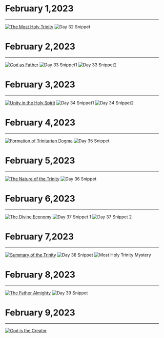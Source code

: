 # February 1,2023
---

[![The Most Holy Trinity](https://img.youtube.com/vi/dd0QXMRz0yE/maxresdefault.jpg)](https://youtu.be/dd0QXMRz0yE "The Most Holy Trinity")
![Day 32 Snippet](https://github.com/fernal73/CIAY/blob/main/February/jpgs/Day32Snippet.jpg?raw=true)

# February 2,2023
---

[![God as Father](https://img.youtube.com/vi/OTszf9eOiHY/maxresdefault.jpg)](https://youtu.be/OTszf9eOiHY "God as Father")
![Day 33 Snippet1](https://github.com/fernal73/CIAY/blob/main/February/jpgs/Day33Snippet1.jpg?raw=true)
![Day 33 Snippet2](https://github.com/fernal73/CIAY/blob/main/February/jpgs/Day33Snippet2.jpg?raw=true)

# February 3,2023
---

[![Unity in the Holy Spirit](https://img.youtube.com/vi/JpWe10yGaLs/maxresdefault.jpg)](https://youtu.be/JpWe10yGaLs "Unity in the Holy Spirit")
![Day 34 Snippet1](https://github.com/fernal73/CIAY/blob/main/February/jpgs/Day34Snippet1.jpg?raw=true)
![Day 34 Snippet2](https://github.com/fernal73/CIAY/blob/main/February/jpgs/Day34Snippet2.jpg?raw=true)

# February 4,2023
---

[![Formation of Trinitarian Dogma](https://img.youtube.com/vi/xFB_76gATvc/maxresdefault.jpg)](https://youtu.be/xFB_76gATvc "Formation of Trinitarian Dogma")
![Day 35 Snippet](https://github.com/fernal73/CIAY/blob/main/February/jpgs/Day35Snippet.jpg?raw=true)

# February 5,2023
---

[![The Nature of the Trinity](https://img.youtube.com/vi/BPR1mWKLkig/maxresdefault.jpg)](https://youtu.be/BPR1mWKLkig "The Nature of the Trinity")
![Day 36 Snippet](https://github.com/fernal73/CIAY/blob/main/February/jpgs/Day36Snippet.jpg?raw=true)

# February 6,2023
---

[![The Divine Economy](https://img.youtube.com/vi/jxJnG2dekSc/maxresdefault.jpg)](https://youtu.be/jxJnG2dekSc "The Divine Economy")
![Day 37 Snippet 1](https://github.com/fernal73/CIAY/blob/main/February/jpgs/Day37Snippet1.jpg?raw=true)
![Day 37 Snippet 2](https://github.com/fernal73/CIAY/blob/main/February/jpgs/Day37Snippet2.jpg?raw=true)

# February 7,2023
---
[![Summary of the Trinity](https://img.youtube.com/vi/U6etZyhOZZc/maxresdefault.jpg)](https://youtu.be/U6etZyhOZZc "Summary of the Trinity")
![Day 38 Snippet](https://github.com/fernal73/CIAY/blob/main/February/jpgs/Day38Snippet.jpg?raw=true)
![Most Holy Trinity Mystery](https://github.com/fernal73/CIAY/blob/main/February/jpgs/HolyTrinityMystery.jpg?raw=true)

# February 8,2023
---
[![The Father Almighty](https://img.youtube.com/vi/n6MMrpNdEd4/maxresdefault.jpg)](https://youtu.be/n6MMrpNdEd4 "The Father Almighty")
![Day 39 Snippet](https://github.com/fernal73/CIAY/blob/main/February/jpgs/Day39Snippet.jpg?raw=true)

# February 9,2023
---
[![God is the Creator](https://img.youtube.com/vi/yC98tBMZNT0/maxresdefault.jpg)](https://youtu.be/yC98tBMZNT0 "God is the Creator")
